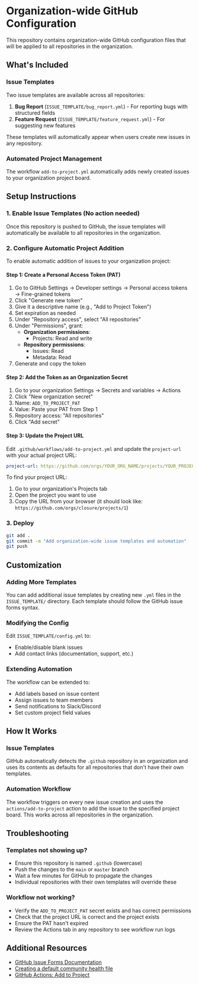 # Organization-wide GitHub Configuration

This repository contains organization-wide GitHub configuration files that will be applied to all repositories in the organization.

## What's Included

### Issue Templates

Two issue templates are available across all repositories:

1. **Bug Report** (`ISSUE_TEMPLATE/bug_report.yml`) - For reporting bugs with structured fields
2. **Feature Request** (`ISSUE_TEMPLATE/feature_request.yml`) - For suggesting new features

These templates will automatically appear when users create new issues in any repository.

### Automated Project Management

The workflow `add-to-project.yml` automatically adds newly created issues to your organization project board.

## Setup Instructions

### 1. Enable Issue Templates (No action needed)

Once this repository is pushed to GitHub, the issue templates will automatically be available to all repositories in the organization.

### 2. Configure Automatic Project Addition

To enable automatic addition of issues to your organization project:

#### Step 1: Create a Personal Access Token (PAT)

1. Go to GitHub Settings → Developer settings → Personal access tokens → Fine-grained tokens
2. Click "Generate new token"
3. Give it a descriptive name (e.g., "Add to Project Token")
4. Set expiration as needed
5. Under "Repository access", select "All repositories"
6. Under "Permissions", grant:
   - **Organization permissions**:
     - Projects: Read and write
   - **Repository permissions**:
     - Issues: Read
     - Metadata: Read
7. Generate and copy the token

#### Step 2: Add the Token as an Organization Secret

1. Go to your organization Settings → Secrets and variables → Actions
2. Click "New organization secret"
3. Name: `ADD_TO_PROJECT_PAT`
4. Value: Paste your PAT from Step 1
5. Repository access: "All repositories"
6. Click "Add secret"

#### Step 3: Update the Project URL

Edit `.github/workflows/add-to-project.yml` and update the `project-url` with your actual project URL:

```yaml
project-url: https://github.com/orgs/YOUR_ORG_NAME/projects/YOUR_PROJECT_NUMBER
```

To find your project URL:
1. Go to your organization's Projects tab
2. Open the project you want to use
3. Copy the URL from your browser (it should look like: `https://github.com/orgs/closure/projects/1`)

### 3. Deploy

```bash
git add .
git commit -m "Add organization-wide issue templates and automation"
git push
```

## Customization

### Adding More Templates

You can add additional issue templates by creating new `.yml` files in the `ISSUE_TEMPLATE/` directory. Each template should follow the GitHub issue forms syntax.

### Modifying the Config

Edit `ISSUE_TEMPLATE/config.yml` to:
- Enable/disable blank issues
- Add contact links (documentation, support, etc.)

### Extending Automation

The workflow can be extended to:
- Add labels based on issue content
- Assign issues to team members
- Send notifications to Slack/Discord
- Set custom project field values

## How It Works

### Issue Templates

GitHub automatically detects the `.github` repository in an organization and uses its contents as defaults for all repositories that don't have their own templates.

### Automation Workflow

The workflow triggers on every new issue creation and uses the `actions/add-to-project` action to add the issue to the specified project board. This works across all repositories in the organization.

## Troubleshooting

### Templates not showing up?

- Ensure this repository is named `.github` (lowercase)
- Push the changes to the `main` or `master` branch
- Wait a few minutes for GitHub to propagate the changes
- Individual repositories with their own templates will override these

### Workflow not working?

- Verify the `ADD_TO_PROJECT_PAT` secret exists and has correct permissions
- Check that the project URL is correct and the project exists
- Ensure the PAT hasn't expired
- Review the Actions tab in any repository to see workflow run logs

## Additional Resources

- [GitHub Issue Forms Documentation](https://docs.github.com/en/communities/using-templates-to-encourage-useful-issues-and-pull-requests/syntax-for-issue-forms)
- [Creating a default community health file](https://docs.github.com/en/communities/setting-up-your-project-for-healthy-contributions/creating-a-default-community-health-file)
- [GitHub Actions: Add to Project](https://github.com/actions/add-to-project)

